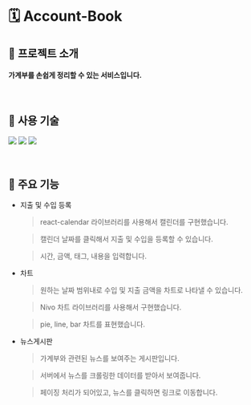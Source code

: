 # 🗓 __Account-Book__

## 🍎 __프로젝트 소개__
#### 가계부를 손쉽게 정리할 수 있는 서비스입니다.

<br />

## 🚗 __사용 기술__
<img src="https://img.shields.io/badge/React-20232A?style=for-the-badge&logo=react&logoColor=61DAFB"> <img src="https://img.shields.io/badge/JavaScript-F7DF1E?style=for-the-badge&logo=JavaScript&logoColor=white"> <img src="https://img.shields.io/badge/CSS-239120?&style=for-the-badge&logo=css3&logoColor=white">

<br />

## 📕 __주요 기능__
+ 지출 및 수입 등록
  > react-calendar 라이브러리를 사용해서 캘린더를 구현했습니다.

  > 캘린더 날짜를 클릭해서 지출 및 수입을 등록할 수 있습니다.
  
  > 시간, 금액, 태그, 내용을 입력합니다.

+ 차트
  > 원하는 날짜 범위내로 수입 및 지출 금액을 차트로 나타낼 수 있습니다.
  
  > Nivo 차트 라이브러리를 사용해서 구현했습니다.
  
  > pie, line, bar 차트를 표현했습니다.

+ 뉴스게시판
  > 가계부와 관련된 뉴스를 보여주는 게시판입니다.
  
  > 서버에서 뉴스를 크롤링한 데이터를 받아서 보여줍니다.
  
  > 페이징 처리가 되어있고, 뉴스를 클릭하면 링크로 이동합니다.
